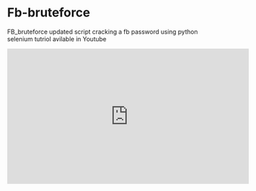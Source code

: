 # Fb-bruteforce
FB_bruteforce updated script
cracking a fb password using python selenium
tutriol avilable in Youtube 
<iframe width="560" height="315" src="https://www.youtube.com/embed/j8F4glPWWw4" title="YouTube video player" frameborder="0" allow="accelerometer; autoplay; clipboard-write; encrypted-media; gyroscope; picture-in-picture; web-share" allowfullscreen></iframe>
